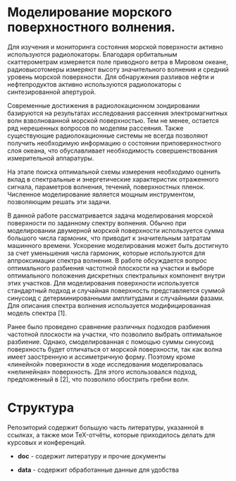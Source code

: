 # Моделирование морского поверхностного волнения.

 
Для изучения и мониторинга состояния морской поверхности активно используются
радиолокаторы. Благодаря орбитальным скаттерометрам измеряется поле приводного ветра в Мировом океане, радиовысотомеры измеряют высоту значительного волнения и средний уровень морской поверхности. Для обнаружения разливов нефти и нефтепродуктов активно используются радиолокаторы с синтезированной апертурой.

Современные достижения в радиолокационном зондировании базируются на результатах
исследования рассеяния электромагнитных волн взволнованной морской поверхностью. Тем не менее, остается ряд нерешенных вопросов по моделям рассеяния. Также существующие радиолокационные системы не всегда позволяют получить необходимую информацию о состоянии приповерхностного слоя океана, что обуславливает необходимость совершенствования измерительной аппаратуры.

На этапе поиска оптимальной схемы измерения необходимо оценить вклад в спектральные и энергетические характеристик отраженного сигнала, параметров волнения, течений, поверхностных пленок. Численное моделирование является мощным инструментом, позволяющим решать эти задачи.

В данной работе рассматривается задача моделирования морской поверхности по заданному спектру волнения. Обычно при моделировании двумерной морской поверхности используется сумма большого числа гармоник, что приводит к значительным затратам машинного времени.
Ускорение моделирования может быть достигнуто за счет уменьшения числа гармоник,
которые используются для аппроксимации спектра волнения.
В работе обсуждается вопрос оптимального разбиения частотной плоскости на участки
и выборе оптимального положения дискретных спектральных компонент внутри этих
участков. Для моделирования поверхности используется стандартный подход и случайная поверхность представляется суммой синусоид с детерминированными амплитудами и случайными фазами. Для описания спектра волнения используется модифицированная модель спектра [1].


Ранее было проведено сравнение различных подходов разбиения частотной плоскости на участки, что позволило выбрать оптимальное разбиение. 
Однако, смоделированная с помощью суммы синусоид поверхность будет отличаться от морской 
поверхности, так как волна имеет заостренную и ассиметричную форму. Поэтому кроме «линейной» поверхности в ходе исследования моделировалась «нелинейная» поверхность. Для этого использовался подход, предложенный в [2], что позволило обострить гребни волн. 


# Структура
Репозиторий содержит большую часть литературы, указанной в ссылках, а также мои TeX-отчёты, которые приходилось делать для курсовых и конференций.

- **doc** - содержит литературу и прочие документы

- **data** - содержит обработанные данные для удобства
